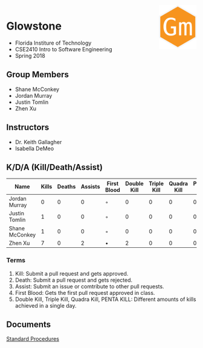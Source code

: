 
<img align="right" alt="Glowminers logo" width="100" src="../etc/logo/logo.png">

# Glowstone
* Florida Institure of Technology
* CSE2410 Intro to Software Engineering
* Spring 2018

## Group Members
* Shane McConkey
* Jordan Murray
* Justin Tomlin
* Zhen Xu

## Instructors
* Dr. Keith Gallagher
* Isabella DeMeo

## K/D/A (Kill/Death/Assist)
| Name           | Kills | Deaths | Assists | First Blood | Double Kill | Triple Kill | Quadra Kill | PENTA KILL |
| ---            | ---   | ---    | ---     | ---         | ---         | ---         | ---         | ---        |
| Jordan Murray  | 0     | 0      | 0       | ◦           | 0           | 0           | 0           | 0          |
| Justin Tomlin  | 1     | 0      | 0       | ◦           | 0           | 0           | 0           | 0          |
| Shane McConkey | 1     | 0      | 0       | ◦           | 0           | 0           | 0           | 0          |
| Zhen Xu        | 7     | 0      | 2       | •           | 2           | 0           | 0           | 0          |

### Terms
1. Kill: Submit a pull request and gets approved.
2. Death: Submit a pull request and gets rejected.
3. Assist: Submit an issue or comtribute to other pull requests.
4. First Blood: Gets the first pull request approved in class.
5. Double Kill, Triple Kill, Quadra Kill, PENTA KILL: Different amounts of kills achieved in a single day.

## Documents
[Standard Procedures](https://github.com/Glowminers/Glowstone/blob/FlTech_CSE2410_Spring2018/docs/STANDARD_PROCEDURES.md)
